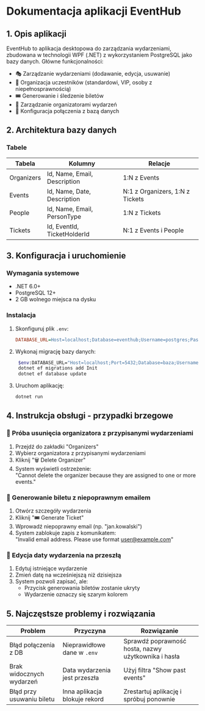 
# Dokumentacja aplikacji EventHub

## 1. Opis aplikacji
EventHub to aplikacja desktopowa do zarządzania wydarzeniami, zbudowana w technologii WPF (.NET) z wykorzystaniem PostgreSQL jako bazy danych. Główne funkcjonalności:

- 🎭 Zarządzanie wydarzeniami (dodawanie, edycja, usuwanie)
- 👥 Organizacja uczestników (standardowi, VIP, osoby z niepełnosprawnością)
- 🎟 Generowanie i śledzenie biletów
- 🏢 Zarządzanie organizatorami wydarzeń
- 🔌 Konfiguracja połączenia z bazą danych

## 2. Architektura bazy danych


### Tabele

| Tabela     | Kolumny                                | Relacje                                    |
|------------|----------------------------------------|--------------------------------------------|
| Organizers | Id, Name, Email, Description          | 1:N z Events                              |
| Events     | Id, Name, Date, Description           | N:1 z Organizers, 1:N z Tickets           |
| People     | Id, Name, Email, PersonType           | 1:N z Tickets                             |
| Tickets    | Id, EventId, TicketHolderId           | N:1 z Events i People                     |

## 3. Konfiguracja i uruchomienie

### Wymagania systemowe
- .NET 6.0+
- PostgreSQL 12+
- 2 GB wolnego miejsca na dysku

### Instalacja
1. Skonfiguruj plik `.env`:
   ```ini
   DATABASE_URL=Host=localhost;Database=eventhub;Username=postgres;Password=yourpassword
   ```

2. Wykonaj migrację bazy danych:
   ```bash
    $env:DATABASE_URL="Host=localhost;Port=5432;Database=baza;Username=user;Password=password"
    dotnet ef migrations add Init      
    dotnet ef database update
   ```

3. Uruchom aplikację:
   ```bash
   dotnet run
   ```

## 4. Instrukcja obsługi - przypadki brzegowe

### 🔴 Próba usunięcia organizatora z przypisanymi wydarzeniami
1. Przejdź do zakładki "Organizers"
2. Wybierz organizatora z przypisanymi wydarzeniami
3. Kliknij "🗑️ Delete Organizer"
4. System wyświetli ostrzeżenie:  
   "Cannot delete the organizer because they are assigned to one or more events."

### 🔴 Generowanie biletu z niepoprawnym emailem
1. Otwórz szczegóły wydarzenia
2. Kliknij "🎟️ Generate Ticket"
3. Wprowadź niepoprawny email (np. "jan.kowalski")
4. System zablokuje zapis z komunikatem:  
   "Invalid email address. Please use format user@example.com"

### 🔴 Edycja daty wydarzenia na przeszłą
1. Edytuj istniejące wydarzenie
2. Zmień datę na wcześniejszą niż dzisiejsza
3. System pozwoli zapisać, ale:
    - Przycisk generowania biletów zostanie ukryty
    - Wydarzenie oznaczy się szarym kolorem


## 5. Najczęstsze problemy i rozwiązania

| Problem                                | Przyczyna                               | Rozwiązanie                                      |
|----------------------------------------|-----------------------------------------|--------------------------------------------------|
| Błąd połączenia z DB                  | Nieprawidłowe dane w `.env`            | Sprawdź poprawność hosta, nazwy użytkownika i hasła |
| Brak widocznych wydarzeń               | Data wydarzenia jest przeszła          | Użyj filtra "Show past events"                   |
| Błąd przy usuwaniu biletu              | Inna aplikacja blokuje rekord           | Zrestartuj aplikację i spróbuj ponownie           |
